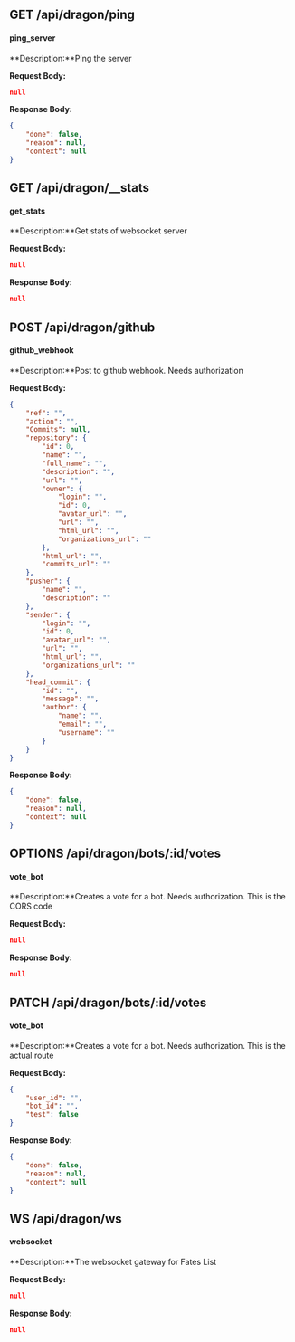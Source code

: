 ## GET /api/dragon/ping
#### ping_server

**Description:**Ping the server

**Request Body:**
```json
null
```

**Response Body:**
```json
{
	"done": false,
	"reason": null,
	"context": null
}
```

## GET /api/dragon/__stats
#### get_stats

**Description:**Get stats of websocket server

**Request Body:**
```json
null
```

**Response Body:**
```json
null
```

## POST /api/dragon/github
#### github_webhook

**Description:**Post to github webhook. Needs authorization

**Request Body:**
```json
{
	"ref": "",
	"action": "",
	"Commits": null,
	"repository": {
		"id": 0,
		"name": "",
		"full_name": "",
		"description": "",
		"url": "",
		"owner": {
			"login": "",
			"id": 0,
			"avatar_url": "",
			"url": "",
			"html_url": "",
			"organizations_url": ""
		},
		"html_url": "",
		"commits_url": ""
	},
	"pusher": {
		"name": "",
		"description": ""
	},
	"sender": {
		"login": "",
		"id": 0,
		"avatar_url": "",
		"url": "",
		"html_url": "",
		"organizations_url": ""
	},
	"head_commit": {
		"id": "",
		"message": "",
		"author": {
			"name": "",
			"email": "",
			"username": ""
		}
	}
}
```

**Response Body:**
```json
{
	"done": false,
	"reason": null,
	"context": null
}
```

## OPTIONS /api/dragon/bots/:id/votes
#### vote_bot

**Description:**Creates a vote for a bot. Needs authorization. This is the CORS code

**Request Body:**
```json
null
```

**Response Body:**
```json
null
```

## PATCH /api/dragon/bots/:id/votes
#### vote_bot

**Description:**Creates a vote for a bot. Needs authorization. This is the actual route

**Request Body:**
```json
{
	"user_id": "",
	"bot_id": "",
	"test": false
}
```

**Response Body:**
```json
{
	"done": false,
	"reason": null,
	"context": null
}
```

## WS /api/dragon/ws
#### websocket

**Description:**The websocket gateway for Fates List

**Request Body:**
```json
null
```

**Response Body:**
```json
null
```



